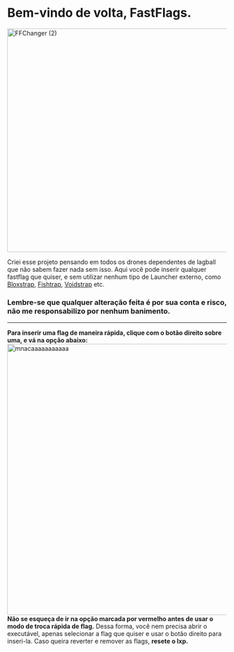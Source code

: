 # Bem-vindo de volta, FastFlags.
<img width="2048" height="512" alt="FFChanger (2)" src="https://github.com/user-attachments/assets/a34482cf-1998-4384-b3ba-3b02f90ea63b" />



Criei esse projeto pensando em todos os drones dependentes de lagball que não sabem fazer nada sem isso.
Aqui você pode inserir qualquer fastflag que quiser, e sem utilizar nenhum tipo de Launcher externo, como <a href="https://github.com/bloxstraplabs/bloxstrap?tab=readme-ov-file">Bloxstrap</a>, <a href="https://github.com/fishstrap/fishstrap">Fishtrap</a>, <a href="https://github.com/voidstrap/Voidstrap/releases">Voidstrap</a> etc.
### Lembre-se que qualquer alteração feita é por sua conta e risco, não me responsabilizo por nenhum banimento.
<hr>
 <b>Para inserir uma flag de maneira rápida, clique com o botão direito sobre uma, e vá na opção abaixo:</b>

<img width="1280" height="621" alt="mnacaaaaaaaaaaa" src="https://github.com/user-attachments/assets/aaf90c31-ee16-4f77-8243-17656f493ca9" />
<b>Não se esqueça de ir na opção marcada por vermelho antes de usar o modo de troca rápida de flag.</b>
Dessa forma, você nem precisa abrir o executável, apenas selecionar a flag que quiser e usar o botão direito para inseri-la. Caso queira reverter e remover as flags, <b>resete o Ixp.</b>
